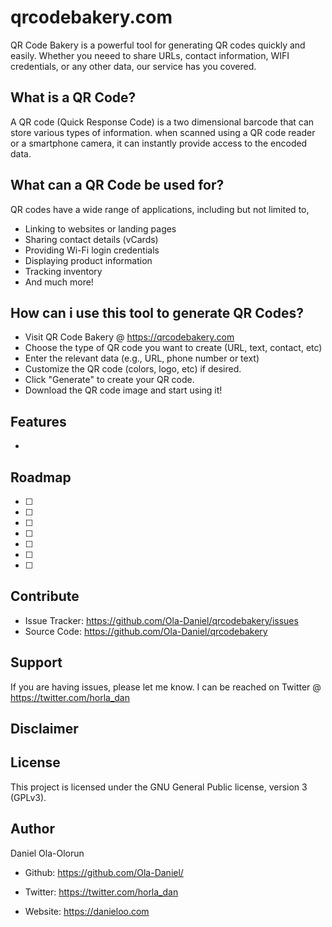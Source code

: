qrcodebakery.com
========
QR Code Bakery is a powerful tool for generating QR codes quickly and easily. Whether you neeed to share URLs, contact information, WIFI credentials, or any other data, our service has you covered.



What is a QR Code?
-------------------------
A QR code (Quick Response Code) is a two dimensional barcode that can store various types of information. when scanned using a QR code reader or a smartphone camera, it can instantly provide access to the encoded data.


What can a QR Code be used for?
-------------------------------

QR codes have a wide range of applications, including but not limited to,

- Linking to websites or landing pages
- Sharing contact details (vCards)
- Providing Wi-Fi login credentials
- Displaying product information
- Tracking inventory
- And much more!

 



How can i use this tool to generate QR Codes?
-------------------------------------------

- Visit QR Code Bakery @ https://qrcodebakery.com
- Choose the type of QR code you want to create (URL, text, contact, etc)
- Enter the relevant data (e.g., URL, phone number or text)
- Customize the QR code (colors, logo, etc) if desired.
- Click "Generate" to create your QR code.
- Download the QR code image and start using it!




Features
--------

-



Roadmap
-------


- [ ] 
- [ ] 
- [ ] 
- [ ] 
- [ ] 
- [ ] 
- [ ] 


Contribute
----------

- Issue Tracker: https://github.com/Ola-Daniel/qrcodebakery/issues 
- Source Code: https://github.com/Ola-Daniel/qrcodebakery 

Support
-------

If you are having issues, please let me know.
I can be reached on Twitter @ https://twitter.com/horla_dan 

Disclaimer
----------



License
-------

This project is licensed under the GNU General Public license, version 3 (GPLv3).



Author
------


Daniel Ola-Olorun



- Github: https://github.com/Ola-Daniel/

- Twitter: https://twitter.com/horla_dan  

- Website: https://danieloo.com 
